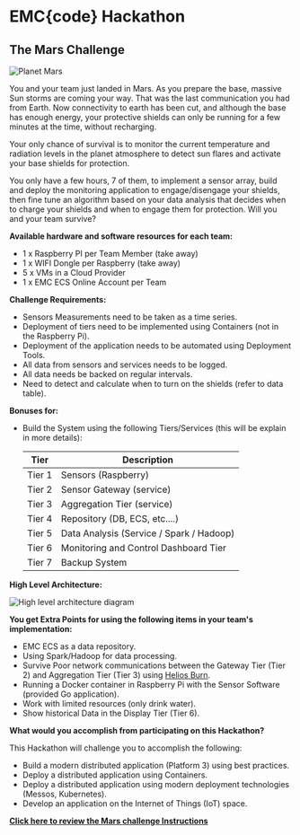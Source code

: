 # EMC{code} Hackathon



## The Mars Challenge

![Planet Mars](https://github.com/emccode/hackathon-mars/blob/master/documentation/images/mars-11608_640.jpg)


You and your team just landed in Mars. As you prepare the base, massive Sun storms are coming your way. That was the last communication you had from Earth. Now connectivity to earth has been cut, and although the base has enough energy, your protective shields can only be running for a few minutes at the time, without recharging. 

Your only chance of survival is to monitor the current temperature and radiation levels in the planet atmosphere to detect sun flares and activate your base shields for protection.

You only have a few hours, 7 of them, to implement a sensor array, build and deploy the monitoring application to engage/disengage your shields, then fine tune an algorithm based on your data analysis that decides when to charge your shields and when to engage them for protection. Will you and your team survive? 


**Available hardware and software resources for each team:**
- 1 x Raspberry PI per Team Member (take away)
- 1 x WIFI Dongle per Raspberry (take away)
- 5 x VMs in a Cloud Provider
- 1 x EMC ECS Online Account per Team


**Challenge Requirements:**
- Sensors Measurements need to be taken as a time series.
- Deployment of tiers need to be implemented using Containers (not in the Raspberry Pi).
- Deployment of the application needs to be automated using Deployment Tools.
- All data from sensors and services needs to be logged.
- All data needs be backed on regular intervals.
- Need to detect and calculate when to turn on the shields (refer to data table).


**Bonuses for:** 
- Build the System using the following Tiers/Services (this will be explain in more details):

	|Tier|Description|
	|----|-----------|
	|Tier 1| Sensors (Raspberry)|
	|Tier 2| Sensor Gateway (service)|
	Tier 3| Aggregation Tier (service)|
	Tier 4| Repository (DB, ECS, etc....)|
	Tier 5| Data Analysis (Service / Spark / Hadoop)|
	Tier 6| Monitoring and Control Dashboard Tier|
	Tier 7| Backup System|


**High Level Architecture:**

![High level architecture diagram](https://github.com/emccode/hackathon-mars/blob/master/documentation/images/marshackathon-Participant-diagram.jpg)


**You get Extra Points for using the following items in your team's implementation:**

- EMC ECS as a data repository.
- Using Spark/Hadoop for data processing.
- Survive Poor network communications between the Gateway Tier (Tier 2) and Aggregation Tier (Tier 3) using [Helios Burn](https://github.com/emccode/HeliosBurn "Helios Burn Fault Injection Platform").
- Running a Docker container in Raspberry Pi with the Sensor Software (provided Go application).
- Work with limited resources (only drink water).
- Show historical Data in the Display Tier (Tier 6).


**What would you accomplish from participating on this Hackathon?**

This Hackathon will challenge you to accomplish the following: 

- Build a modern distributed application (Platform 3) using best practices.
- Deploy a distributed application using Containers. 
- Deploy a distributed application using modern deployment technologies (Messos, Kubernetes).
- Develop an application on the Internet of Things (IoT) space.


[
**Click here to review the Mars challenge Instructions**](https://github.com/emccode/mars-challenge/blob/master/documentation/Mars-challenge-instructions.md "Mars Hackathon Instructions")
 




